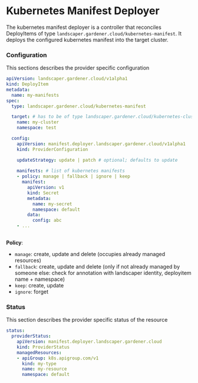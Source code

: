 # Kubernetes Manifest Deployer

The kubernetes manifest deployer is a controller that reconciles DeployItems of type `landscaper.gardener.cloud/kubernetes-manifest`.
It deploys the configured kubernetes manifest into the target cluster.

### Configuration
This sections describes the provider specific configuration
```yaml
apiVersion: landscaper.gardener.cloud/v1alpha1
kind: DeployItem
metadata:
  name: my-manifests
spec:
  type: landscaper.gardener.cloud/kubernetes-manifest

  target: # has to be of type landscaper.gardener.cloud/kubernetes-cluster
    name: my-cluster
    namespace: test

  config:
    apiVersion: manifest.deployer.landscaper.gardener.cloud/v1alpha1
    kind: ProviderConfiguration

    updateStrategy: update | patch # optional; defaults to update
    
    manifests: # list of kubernetes manifests
    - policy: manage | fallback | ignore | keep
      manifest:
        apiVersion: v1
        kind: Secret
        metadata:
          name: my-secret
          namespace: default
        data:
          config: abc
    - ...
    
```

__Policy__:

- `manage`: create, update and delete (occupies already managed resources)
- `fallback`: create, update and delete (only if not already managed by someone else: check for annotation with landscaper identity, deployitem name + namespace)
- `keep`: create, update
- `ignore`: forget


### Status
This section describes the provider specific status of the resource
```yaml
status:
  providerStatus:
    apiVersion: manifest.deployer.landscaper.gardener.cloud
    kind: ProviderStatus
    managedResources:
    - apiGroup: k8s.apigroup.com/v1
      kind: my-type
      name: my-resource
      namespace: default
```